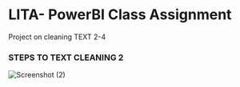 # LITA- PowerBI Class Assignment
Project on cleaning TEXT 2-4

### STEPS TO TEXT CLEANING 2

![Screenshot (2)](https://github.com/user-attachments/assets/218388a3-eb1d-4082-84d3-91e5a56b8450)
